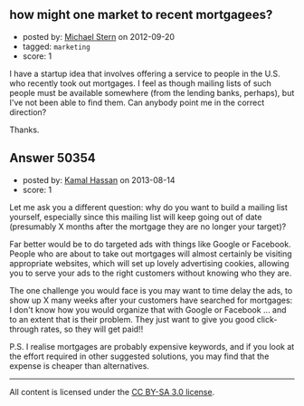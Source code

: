 ## how might one market to recent mortgagees?

- posted by: [Michael Stern](https://stackexchange.com/users/-1/19736-michael-stern) on 2012-09-20
- tagged: `marketing`
- score: 1

I have a startup idea that involves offering a service to people in the U.S. who recently took out mortgages. I feel as though mailing lists of such people must be available somewhere (from the lending banks, perhaps), but I've not been able to find them. Can anybody point me in the correct direction?

Thanks.


## Answer 50354

- posted by: [Kamal Hassan](https://stackexchange.com/users/-1/27332-kamal-hassan) on 2013-08-14
- score: 1

Let me ask you a different question: why do you want to build a mailing list yourself, especially since this mailing list will keep going out of date (presumably X months after the mortgage they are no longer your target)?

Far better would be to do targeted ads with things like Google or Facebook. People who are about to take out mortgages will almost certainly be visiting appropriate websites, which will set up lovely advertising cookies, allowing you to serve your ads to the right customers without knowing who they are.

The one challenge you would face is you may want to time delay the ads, to show up X many weeks after your customers have searched for mortgages: I don't know how you would organize that with Google or Facebook ... and to an extent that is their problem. They just want to give you good click-through rates, so they will get paid!!

P.S. I realise mortgages are probably expensive keywords, and if you look at the effort required in other suggested solutions, you may find that the expense is cheaper than alternatives.



---

All content is licensed under the [CC BY-SA 3.0 license](https://creativecommons.org/licenses/by-sa/3.0/).
